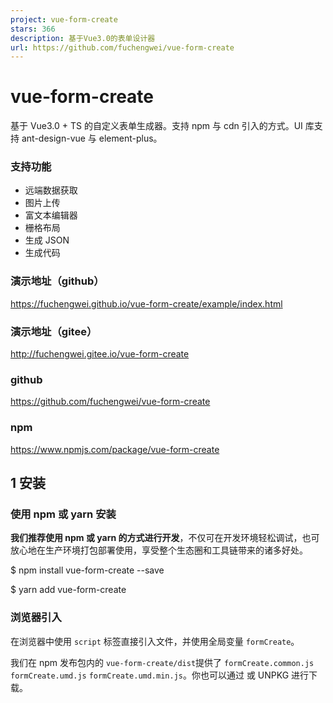 ```yaml
---
project: vue-form-create
stars: 366
description: 基于Vue3.0的表单设计器
url: https://github.com/fuchengwei/vue-form-create
---
```


vue-form-create
===============

基于 Vue3.0 + TS 的自定义表单生成器。支持 npm 与 cdn 引入的方式。UI 库支持 ant-design-vue 与 element-plus。

### 支持功能

-   远端数据获取
-   图片上传
-   富文本编辑器
-   栅格布局
-   生成 JSON
-   生成代码

### 演示地址（github）

https://fuchengwei.github.io/vue-form-create/example/index.html

### 演示地址（gitee）

http://fuchengwei.gitee.io/vue-form-create

### github

https://github.com/fuchengwei/vue-form-create

### npm

https://www.npmjs.com/package/vue-form-create

1 安装
----

### 使用 npm 或 yarn 安装

**我们推荐使用 npm 或 yarn 的方式进行开发**，不仅可在开发环境轻松调试，也可放心地在生产环境打包部署使用，享受整个生态圈和工具链带来的诸多好处。

$ npm install vue-form-create --save

$ yarn add vue-form-create

### 浏览器引入

在浏览器中使用 `script` 标签直接引入文件，并使用全局变量 `formCreate`。

我们在 npm 发布包内的 `vue-form-create/dist`提供了 `formCreate.common.js` `formCreate.umd.js` `formCreate.umd.min.js`。你也可以通过 或 UNPKG 进行下载。

<script src\='https://unpkg.com/vue-form-create/dist/formCreate.umd.min.js'\></script\>

### 注意

1.  无论 npm 或者 cdn 引入都需要在全局引入 ant-design-vue 或 element-plus 。并且项目依赖了 acejs , 需要在全局使用 cdn 的方式引入。
    
    <script src\='https://unpkg.com/ace-builds/src-noconflict/ace.js'\></script\>
    
2.  cdn 引入 ant-design-vue 需要自行引入 moment 。
    
3.  不想在全局安装也可以在组件内直接使用相应的组件。
    
    import {
      AntdDesignForm,
      ElDesignForm,
      AntdGenerateForm,
      ElGenerateForm
    } from 'vue-form-create'
    

### 示例

**npm 引入**

import { createApp } from 'vue'
import antd from 'ant-design-vue'
import App from './App.vue'
import DesignForm from 'vue-form-create'
import 'ant-design-vue/dist/antd.css'

createApp(App)
  .use(antd)
  .use(DesignForm)
  .mount('#app')

**浏览器引入**

<!DOCTYPE html\>
<html\>
  <head\>
    <meta charset\="UTF-8" />
    <link
      rel\="stylesheet"
      href\="https://unpkg.com/ant-design-vue@next/dist/antd.min.css"
    />
  </head\>
  <body\>
    <div id\="app"\>
      <antd-design-form />
    </div\>
    <script src\="https://unpkg.com/vue@next/dist/vue.global.prod.js"\></script\>
    <script src\="https://unpkg.com/vue-form-create/dist/formCreate.umd.min.js"\></script\>
    <script src\="https://unpkg.com/ace-builds/src-noconflict/ace.js"\></script\>
    <script src\="https://unpkg.com/moment/moment.js"\></script\>
    <script src\="https://unpkg.com/ant-design-vue@next/dist/antd.min.js"\></script\>
    <script\>
      const { createApp, reactive, toRefs } \= Vue

      createApp({})
        .use(antd)
        .use(formCreate)
        .mount('#app')
    </script\>
  </body\>
</html\>

2 组件说明
------

### 表单设计器（AntdDesignForm）

#### 示例

<template\>
  <AntdDesignForm ref\="designForm" />
</template\>

#### API

##### Props

参数

说明

类型

默认值

preview

设计器预览操作按钮

boolean

true

generateCode

设计器生成代码按钮

boolean

true

generateJson

设计器生成 Json 按钮

boolean

true

uploadJson

设计器导入 JSON 按钮

boolean

true

clearable

设计器清空按钮

boolean

true

basicFields

设计器左侧基础字段配置

array

\-

advanceFields

设计器左侧高级字段配置

array

\-

layoutFields

设计器左侧布局字段配置

array

\-

##### 方法

通过 ref 可以获取到实例并调用实例方法

方法名

说明

参数

getJson()

获取设计器配置的 JSON 数据

\-

setJson(value)

设置设计器的配置信息

通过 getJson 获取的数据

clear()

清空设计器

getTemplate(type)

获取设计器生成的可以直接使用的代码

type 的类型为 'vue' 或 'html'

##### 字段说明

基础字段（basicFields）

type

字段名

input

单行文本

password

密码框

textarea

多行文本

number

计数器

radio

单选框组

checkbox

多选框组

time

时间选择器

date

日期选择器

rate

评分

select

下拉选择框

switch

开关

slider

滑块

text

文字

高级字段（advanceFields）

type

字段名

img-upload

图片

richtext-editor

富文本编辑器

cascader

级联选择器

布局字段（layoutFields）

type

字段名

grid

栅格布局

### 表单生成器（AntdGenerateForm）

#### 示例

<template\>
  <AntdGenerateForm ref\="generateForm" />
</template\>

#### API

##### Props

参数

说明

类型

默认值

data

表单 json 配置数据（从表单设计器获取的 json）

object

\-

value

表单数据（从表单生成器获取的 value）

object

\-

disabled

是否禁用

boolean

false

##### 方法

通过 ref 可以获取到实例并调用实例方法

方法名

说明

参数

getData()

获取表单数据（返回 Promise）

\-

reset()

重置表单数据

通过 getJson 获取的数据

3 功能说明
------

### 远端数据

单选框，多选框，下拉选择框、级联选择器等选择项需要通过数据生成，这时可以配置远端数据。

设置远端方法地址与返回值。

### 文件上传

填写服务器上传地址、参数名等配置信息。

4 后续规划
------

目前是 v1.0.0 的初版，后面预计支持更多的功能组件与布局组件，以及对移动端的支持。

最后如果大家觉得还不错挺好用的话，麻烦给个 Star 😜😜😜。
